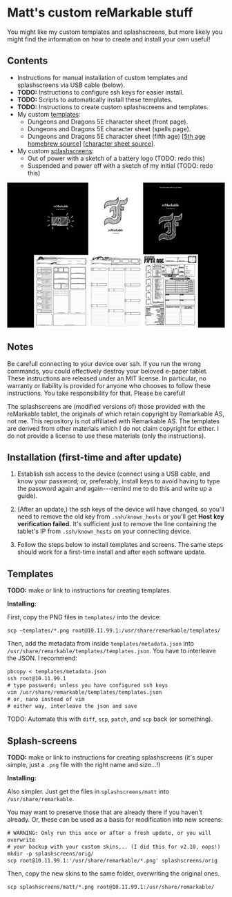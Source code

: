 Matt's custom reMarkable stuff
==============================

You might like my custom templates and splashscreens, but more likely you
might find the information on how to create and install your own useful!


Contents
--------

* Instructions for manual installation of custom templates and splashscreens
  via USB cable (below).
* **TODO:** Instructions to configure ssh keys for easier install.
* **TODO:** Scripts to automatically install these templates.
* **TODO:** Instructions to create custom splashscreens and templates.
* My custom [templates](templates/):
  * Dungeons and Dragons 5E character sheet (front page).
  * Dungeons and Dragons 5E character sheet (spells page).
  * Dungeons and Dragons 5E character sheet (fifth age)
    \[[5th age homebrew source](https://www.enworld.org/threads/fifth-age-a-hard-science-fiction-5e-conversion.459300/)\]
    \[[character sheet source](https://drive.google.com/file/d/0Bxu3eA5VG0daZFRIRTNyUkNYM0U/view?usp=sharing&resourcekey=0-Qbci97t88nh7LTGrJLW3sA)\].
* My custom [splashscreens](splashscreens/):
  * Out of power with a sketch of a battery logo (TODO: redo this)
  * Suspended and power off with a sketch of my initial (TODO: redo this)


![](preview.png)

Notes
-----

Be carefull connecting to your device over ssh. If you run the wrong commands,
you could effectively destroy your beloved e-paper tablet.
These instructions are released under an MIT license. In particular, no
warranty or liability is provided for anyone who chooses to follow these
instructions. You take responsibility for that. Please be careful!

The splashscreens are (modified versions of) those provided with the
reMarkable tablet, the originals of which retain copyright by Remarkable
AS, not me.
This repository is not affiliated with Remarkable AS.
The templates are derived from other materials which I do not claim copyright
for either.
I do not provide a license to use these materials (only the instructions).


Installation (first-time and after update)
------------------------------------------

1. Establish ssh access to the device (connect using a USB cable, and
   know your password; or, preferably, install keys to avoid having to
   type the password again and again---remind me to do this and write
   up a guide).

2. (After an update,) the ssh keys of the device will have changed, so
   you'll need to remove the old key from `.ssh/known_hosts` or you'll get 
   **Host key verification failed.**
   It's sufficient just to remove the line containing the tablet's IP from
   `.ssh/known_hosts` on your connecting device.

3. Follow the steps below to install templates and screens. The same steps
   should work for a first-time install and after each software update.


Templates
---------

**TODO:** make or link to instructions for creating templates.

**Installing:**

First, copy the PNG files in `templates/` into the device:

```
scp ~templates/*.png root@10.11.99.1:/usr/share/remarkable/templates/
```

Then, add the metadata from inside `templates/metadata.json` into
`/usr/share/remarkable/templates/templates.json`.
You have to interleave the JSON. I recommend:

```
pbcopy < templates/metadata.json
ssh root@10.11.99.1
# type password; unless you have configured ssh keys
vim /usr/share/remarkable/templates/templates.json
# or, nano instead of vim
# either way, interleave the json and save
```

TODO: Automate this with `diff`, `scp`, `patch`, and `scp` back (or
something).


Splash-screens
--------------

**TODO:** make or link to instructions for creating splashscreens (it's
super simple, just a `.png` file with the right name and size...!)

**Installing:**

Also simpler. Just get the files in `splashscreens/matt` into
`/usr/share/remarkable`.

You may want to preserve those that are already there if you haven't
already. Or, these can be used as a basis for modification into new
screens:

```
# WARNING: Only run this once or after a fresh update, or you will overwrite
# your backup with your custom skins... (I did this for v2.10, oops!)
mkdir -p splashscreens/orig/ 
scp root@10.11.99.1:'/usr/share/remarkable/*.png' splashscreens/orig
```

Then, copy the new skins to the same folder, overwriting the original ones.

```
scp splashscreens/matt/*.png root@10.11.99.1:/usr/share/remarkable/
```
